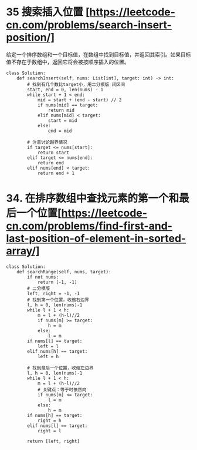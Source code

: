 # 35 搜索插入位置 [https://leetcode-cn.com/problems/search-insert-position/]
给定一个排序数组和一个目标值，在数组中找到目标值，并返回其索引。如果目标值不存在于数组中，返回它将会被按顺序插入的位置。
```
class Solution:
    def searchInsert(self, nums: List[int], target: int) -> int:
        # 找到有几个数比target小，用二分模版 闭区间
        start, end = 0, len(nums) - 1
        while start + 1 < end:
            mid = start + (end - start) // 2
            if nums[mid] == target:
                return mid
            elif nums[mid] < target:
                start = mid
            else:
                end = mid
        
        # 注意讨论越界情况
        if target <= nums[start]:
            return start
        elif target <= nums[end]:
            return end
        elif nums[end] < target:
            return end + 1
```
# 34. 在排序数组中查找元素的第一个和最后一个位置[https://leetcode-cn.com/problems/find-first-and-last-position-of-element-in-sorted-array/]
```
class Solution:
    def searchRange(self, nums, target):
        if not nums:
            return [-1, -1]
        # 二分模版
        left, right = -1, -1
        # 找到第一个位置，收缩右边界
        l, h = 0, len(nums)-1
        while l + 1 < h:
            m = l + (h-l)//2
            if nums[m] >= target:
                h = m
            else:
                l = m
        if nums[l] == target:
            left = l
        elif nums[h] == target:
            left = h

        # 找到最后一个位置，收缩左边界
        l, h = 0, len(nums)-1
        while l + 1 < h:
            m = l + (h-l)//2
            # 关键点：等于时依然向
            if nums[m] <= target:
                l = m
            else:
                h = m
        if nums[h] == target:
            right = h
        elif nums[l] == target:
            right = l
        
        return [left, right]
```